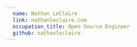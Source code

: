 ```yaml
---
  name: Nathan LeClaire
  link: nathanleclaire.com
  occupation_title: Open Source Engineer
  github: nathanleclaire
---
```

